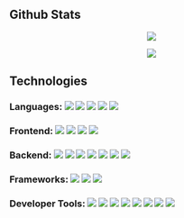 <div>
  <h2>Github Stats</h2>
   <p align="center"><img src="https://github-readme-stats.vercel.app/api?username=ahonore42&count_private=true&include_all_commits=true&show_icons=true&theme=onedark" /></p>
   <p align="center"><img src="https://github-readme-stats.vercel.app/api/top-langs/?username=ahonore42&layout=compact&theme=onedark" /></p>
</div>

<div>
  <h2>Technologies</h2>
  <h3>Languages: 
  <img src="https://img.shields.io/badge/-HTML5-E34F26?style=flat-square&logo=html5&logoColor=white" />
  <img src="https://img.shields.io/badge/-CSS3-1572B6?style=flat-square&logo=css3" />
  <img src="https://img.shields.io/badge/-JavaScript-black?style=flat-square&logo=javascript" />
  <img src="https://img.shields.io/badge/-Python3-black?style=flat-square&logo=Python" />
  <img src="https://img.shields.io/badge/-TypeScript-007ACC?style=flat-square&logo=typescript" />
  </h3>
  <h3>Frontend: 
  <img src="https://img.shields.io/badge/-ReactJS-black?style=flat-square&logo=react" />
  <img src="https://img.shields.io/badge/-Redux-764ABC?style=flat-square&logo=redux" />
  <img src="https://img.shields.io/badge/-Bootstrap-563D7C?style=flat-square&logo=bootstrap" />
  <img src="https://img.shields.io/badge/-Material_UI-0081CB?style=flat-square&logo=material-ui" />
  </h3>
  <h3>Backend: 
  <img src="https://img.shields.io/badge/-NodeJS-black?style=flat-square&logo=Node.js" />
  <img src="https://img.shields.io/badge/-PostgreSQL-336791?style=flat-square&logo=postgresql" />
  <img src="https://img.shields.io/badge/-MongoDB-black?style=flat-square&logo=mongodb" />
  <img src="https://img.shields.io/badge/-GraphQL-E10098?style=flat-square&logo=graphql" />
  <img src="https://img.shields.io/badge/-Apollo%20GraphQL-311C87?style=flat-square&logo=apollo-graphql" />
  <img src="https://img.shields.io/badge/Amazon%20AWS-232F3E?style=flat-square&logo=amazon-aws" />
  <img src="https://img.shields.io/badge/JWT-000000?style=flat-square&logo=json-web-tokens" />
  </h3>
  <h3>Frameworks: 
  <img src="https://img.shields.io/badge/-NextJS-black?style=flat-square&logo=next.js" />
  <img src="https://img.shields.io/badge/-Django-darkgreen?style=flat-square&logo=django" />
  <img src="https://img.shields.io/badge/-Flask-black?style=flat-square&logo=flask" />
  </h3>
  <h3>Developer Tools: 
  <img src="https://img.shields.io/badge/-Jest-C21325?style=flat-square&logo=jest" />
  <img src="https://img.shields.io/badge/-Jupyter-black?style=flat-square&logo=jupyter" />
  <img src="https://img.shields.io/badge/-Git-black?style=flat-square&logo=git" />
  <img src="https://img.shields.io/badge/-GitHub-181717?style=flat-square&logo=github" />
  <img src="https://img.shields.io/badge/-Heroku-430098?style=flat-square&logo=heroku" />
  <img src="https://img.shields.io/badge/-VS_Code-007ACC?style=flat-square&logo=visual-studio-code" />
  <img src="https://img.shields.io/badge/-GIMP-5C5543?style=flat-square&logo=gimp" />
  <img src="https://img.shields.io/badge/-Insomnia-5849BE?style=flat-square&logo=insomnia" />
  </h3>
</div>





<!--
**ahonore42/ahonore42** is a ✨ _special_ ✨ repository because its `README.md` (this file) appears on your GitHub profile.

Here are some ideas to get you started:

- 🔭 I’m currently working on ...
- 🌱 I’m currently learning ...
- 👯 I’m looking to collaborate on ...
- 🤔 I’m looking for help with ...
- 💬 Ask me about ...
- 📫 How to reach me: ...
- 😄 Pronouns: ...
- ⚡ Fun fact: ...
-->

